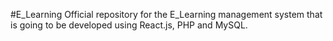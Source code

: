 #E_Learning
Official repository for the E_Learning management system that is going to be developed using React.js, PHP and MySQL.
